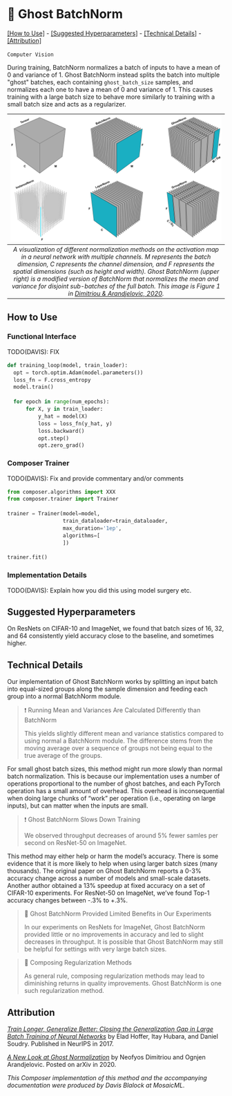# 👻 Ghost BatchNorm

[\[How to Use\]](#how-to-use) - [\[Suggested Hyperparameters\]](#suggested-hyperparameters) - [\[Technical Details\]](#technical-details) - [\[Attribution\]](#attribution)

`Computer Vision`

During training, BatchNorm normalizes a batch of inputs to have a mean of 0 and variance of 1.
Ghost BatchNorm instead splits the batch into multiple "ghost" batches, each containing `ghost_batch_size` samples, and normalizes each one to have a mean of 0 and variance of 1.
This causes training with a large batch size to behave more similarly to training with a small batch size and acts as a regularizer.

| ![Ghost BatchNorm](ghost-batch-normalization.png) |
|:--:
|*A visualization of different normalization methods on the activation map in a neural network with multiple channels. M represents the batch dimension, C represents the channel dimension, and F represents the spatial dimensions (such as height and width). Ghost BatchNorm (upper right) is a modified version of BatchNorm that normalizes the mean and variance for disjoint sub-batches of the full batch. This image is Figure 1 in [Dimitriou & Arandjelovic, 2020](https://arxiv.org/abs/2007.08554).*|

## How to Use

### Functional Interface

TODO(DAVIS): FIX

```python
def training_loop(model, train_loader):
  opt = torch.optim.Adam(model.parameters())
  loss_fn = F.cross_entropy
  model.train()
  
  for epoch in range(num_epochs):
      for X, y in train_loader:
          y_hat = model(X)
          loss = loss_fn(y_hat, y)
          loss.backward()
          opt.step()
          opt.zero_grad()
```

### Composer Trainer

TODO(DAVIS): Fix and provide commentary and/or comments

```python
from composer.algorithms import XXX
from composer.trainer import Trainer

trainer = Trainer(model=model,
                  train_dataloader=train_dataloader,
                  max_duration='1ep',
                  algorithms=[
                  ])

trainer.fit()
```

### Implementation Details

TODO(DAVIS): Explain how you did this using model surgery etc.

## Suggested Hyperparameters

On ResNets on CIFAR-10 and ImageNet, we found that batch sizes of 16, 32, and 64 consistently yield accuracy close to the baseline, and sometimes higher.

## Technical Details

Our implementation of Ghost BatchNorm works by splitting an input batch into equal-sized groups along the sample dimension and feeding each group into a normal BatchNorm module.

>❗ Running Mean and Variances Are Calculated Differently than BatchNorm
>
> This yields slightly different mean and variance statistics compared to using normal a BatchNorm module.
> The difference stems from the moving average over a sequence of groups not being equal to the true average of the groups.

For small ghost batch sizes, this method might run more slowly than normal batch normalization. This is because our implementation uses a number of operations proportional to the number of ghost batches, and each PyTorch operation has a small amount of overhead. This overhead is inconsequential when doing large chunks of “work” per operation (i.e., operating on large inputs), but can matter when the inputs are small.

>❗ Ghost BatchNorm Slows Down Training
>
> We observed throughput decreases of around 5% fewer samles per second on ResNet-50 on ImageNet.

This method may either help or harm the model’s accuracy. There is some evidence that it is more likely to help when using larger batch sizes (many thousands).
The original paper on Ghost BatchNorm reports a 0-3% accuracy change across a number of models and small-scale datasets.
Another author obtained a 13% speedup at fixed accuracy on a set of CIFAR-10 experiments.
For ResNet-50 on ImageNet, we’ve found Top-1 accuracy changes between -.3% to +.3%.

> 🚧 Ghost BatchNorm Provided Limited Benefits in Our Experiments
>
> In our experiments on ResNets for ImageNet, Ghost BatchNorm provided little or no improvements in accuracy and led to slight decreases in throughput.
> It is possible that Ghost BatchNorm may still be helpful for settings with very large batch sizes.

> 🚧 Composing Regularization Methods
>
> As general rule, composing regularization methods may lead to diminishing returns in quality improvements. Ghost BatchNorm is one such regularization method.


## Attribution

[*Train Longer, Generalize Better: Closing the Generalization Gap in Large Batch Training of Neural Networks*](https://arxiv.org/abs/1705.08741) by Elad Hoffer, Itay Hubara, and Daniel Soudry. Published in NeurIPS in 2017.

[*A New Look at Ghost Normalization*](https://arxiv.org/abs/2007.08554) by Neofyos Dimitriou and Ognjen Arandjelovic. Posted on arXiv in 2020.

*This Composer implementation of this method and the accompanying documentation were produced by Davis Blalock at MosaicML.*
